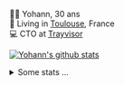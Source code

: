 <p>
  👨🏻 <bold>Yohann</bold>, 30 ans<br/>
  💼 Living in <a href="https://www.google.com/maps?q=toulouse">Toulouse</a>, France<br/>
  💻 CTO at <a href="https://trayvisor.com/">Trayvisor</a><br/>
</p>

<a href="https://github.com/anuraghazra/github-readme-stats"><img align="center" src="https://github-readme-stats-dviw-8taegaswk-yohann84ls-projects.vercel.app//api?username=yohann84L&show_icons=true&include_all_commits=true" alt="Yohann's github stats" /> </a>


<details>
  <summary>Some stats ...</summary><br/>
  

<!--START_SECTION:waka-->
![Code Time](http://img.shields.io/badge/Code%20Time-1%2C308%20hrs%2023%20mins-blue)

![Profile Views](http://img.shields.io/badge/Profile%20Views-0-blue)

**🐱 My GitHub Data** 

> 📦 441.0 kB Used in GitHub's Storage 
 > 
> 🏆 499 Contributions in the Year 2025
 > 
> 🚫 Not Opted to Hire
 > 
> 📜 26 Public Repositories 
 > 
> 🔑 21 Private Repositories 
 > 
**I'm an Early 🐤** 

```text
🌞 Morning                27920 commits       ███████░░░░░░░░░░░░░░░░░░   29.55 % 
🌆 Daytime                54777 commits       ██████████████░░░░░░░░░░░   57.97 % 
🌃 Evening                11656 commits       ███░░░░░░░░░░░░░░░░░░░░░░   12.33 % 
🌙 Night                  145 commits         ░░░░░░░░░░░░░░░░░░░░░░░░░   00.15 % 
```
📅 **I'm Most Productive on Wednesday** 

```text
Monday                   18232 commits       █████░░░░░░░░░░░░░░░░░░░░   19.29 % 
Tuesday                  17742 commits       █████░░░░░░░░░░░░░░░░░░░░   18.78 % 
Wednesday                19298 commits       █████░░░░░░░░░░░░░░░░░░░░   20.42 % 
Thursday                 19144 commits       █████░░░░░░░░░░░░░░░░░░░░   20.26 % 
Friday                   18335 commits       █████░░░░░░░░░░░░░░░░░░░░   19.40 % 
Saturday                 684 commits         ░░░░░░░░░░░░░░░░░░░░░░░░░   00.72 % 
Sunday                   1063 commits        ░░░░░░░░░░░░░░░░░░░░░░░░░   01.12 % 
```


📊 **This Week I Spent My Time On** 

```text
🕑︎ Time Zone: Europe/Paris

💬 Programming Languages: 
Markdown                 2 hrs 14 mins       ████████████████████░░░░░   78.49 % 
Other                    34 mins             █████░░░░░░░░░░░░░░░░░░░░   19.90 % 
HTTP Request             2 mins              ░░░░░░░░░░░░░░░░░░░░░░░░░   01.60 % 

🔥 Editors: 
Zed                      2 hrs 48 mins       █████████████████████████   98.40 % 
Postman                  2 mins              ░░░░░░░░░░░░░░░░░░░░░░░░░   01.60 % 

💻 Operating System: 
Mac                      2 hrs 51 mins       █████████████████████████   100.00 % 
```

**I Mostly Code in Python** 

```text
Python                   26 repos            ██████████████░░░░░░░░░░░   55.32 % 
Jupyter Notebook         4 repos             ██░░░░░░░░░░░░░░░░░░░░░░░   08.51 % 
JavaScript               3 repos             ██░░░░░░░░░░░░░░░░░░░░░░░   06.38 % 
HTML                     2 repos             █░░░░░░░░░░░░░░░░░░░░░░░░   04.26 % 
Shell                    1 repo              █░░░░░░░░░░░░░░░░░░░░░░░░   02.13 % 
```




 Last Updated on 17/07/2025 00:44:51 UTC
<!--END_SECTION:waka-->
